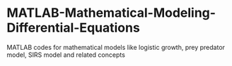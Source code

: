 # MATLAB-Mathematical-Modeling-Differential-Equations
MATLAB codes for mathematical models like logistic growth, prey predator model, SIRS model and related concepts
